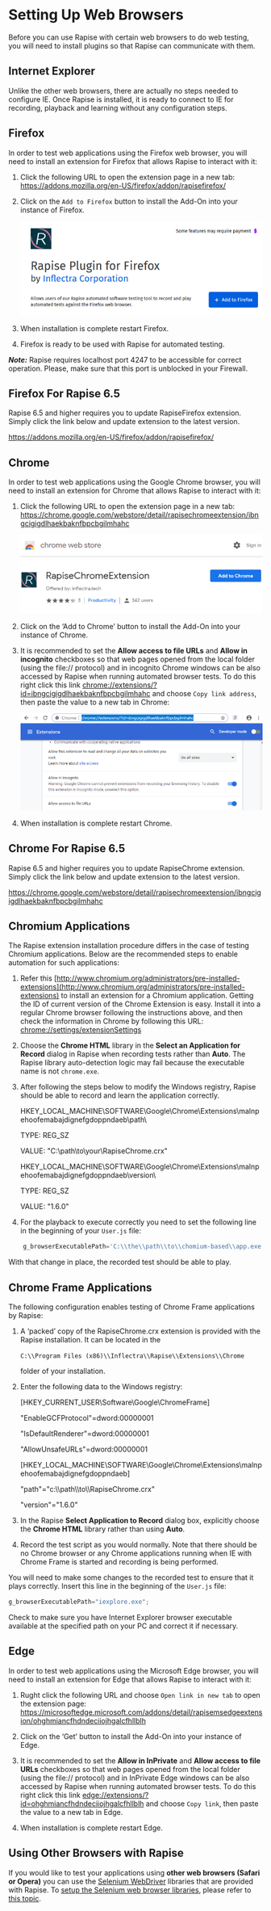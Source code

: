 # Setting Up Web Browsers

Before you can use Rapise with certain web browsers to do web testing, you will need to install plugins so that Rapise can communicate with them.

## Internet Explorer

Unlike the other web browsers, there are actually no steps needed to configure IE. Once Rapise is installed, it is ready to connect to IE for recording, playback and learning without any configuration steps.

## Firefox

In order to test web applications using the Firefox web browser, you will need to install an extension for Firefox that allows Rapise to
interact with it:

1. Click the following URL to open the extension page in a new tab: <a href="https://addons.mozilla.org/en-US/firefox/addon/rapisefirefox/" target="_blank">https://addons.mozilla.org/en-US/firefox/addon/rapisefirefox/</a>

2. Click on the `Add to Firefox` button to install the Add-On into your instance of Firefox.

    ![add to firefox](./img/setting_up_web_browsers2.png)

3. When installation is complete restart Firefox.

4. Firefox is ready to be used with Rapise for automated testing.

***Note:*** Rapise requires localhost port 4247 to be accessible for correct operation. Please, make sure that this port is unblocked in
your Firewall.

## Firefox For Rapise 6.5

Rapise 6.5 and higher requires you to update RapiseFirefox extension. Simply click the link below and update extension to the latest version.

<a href="https://addons.mozilla.org/en-US/firefox/addon/rapisefirefox/" target="_blank">https://addons.mozilla.org/en-US/firefox/addon/rapisefirefox/</a>

## Chrome

In order to test web applications using the Google Chrome browser, you will need to install an extension for Chrome that allows Rapise to
interact with it:

1. Click the following URL to open the extension page in a new tab: <a href="https://chrome.google.com/webstore/detail/rapisechromeextension/ibngcigigdlhaekbaknfbpcbgilmhahc" target="_blank">https://chrome.google.com/webstore/detail/rapisechromeextension/ibngcigigdlhaekbaknfbpcbgilmhahc</a>

    ![add to chrome](./img/setting_up_web_browsers6.png)

2. Click on the ‘Add to Chrome’ button to install the Add-On into your instance of Chrome.

3. It is recommended to set the **Allow access to file URLs** and **Allow in incognito** checkboxes so that web pages opened from the local folder (using the file:// protocol) and in incognito Chrome windows can be also accessed by Rapise when running automated browser tests. To do this right click this link <a href="chrome://extensions/?id=ibngcigigdlhaekbaknfbpcbgilmhahc" target="_blank">chrome://extensions/?id=ibngcigigdlhaekbaknfbpcbgilmhahc</a> and choose `Copy link address`, then paste the value to a new tab in Chrome:
  
    ![checkboxes](./img/setting_up_web_browsers7.png)

4. When installation is complete restart Chrome.

## Chrome For Rapise 6.5

Rapise 6.5 and higher requires you to update RapiseChrome extension. Simply click the link below and update extension to the latest version.

<a href="https://chrome.google.com/webstore/detail/rapisechromeextension/ibngcigigdlhaekbaknfbpcbgilmhahc" target="_blank">https://chrome.google.com/webstore/detail/rapisechromeextension/ibngcigigdlhaekbaknfbpcbgilmhahc</a>

## Chromium Applications

The Rapise extension installation procedure differs in the case of testing Chromium applications. Below are the recommended steps to enable automation for such applications:

1. Refer this [http://www.chromium.org/administrators/pre-installed-extensions](http://www.chromium.org/administrators/pre-installed-extensions) to install an extension for a Chromium application. Getting the ID of current version of the Chrome Extension is easy. Install it into a regular Chrome browser following the instructions above, and then check the information in Chrome by following this URL: [chrome://settings/extensionSettings](chrome://settings/extensionSettings)

2. Choose the **Chrome HTML** library in the **Select an Application for Record** dialog in Rapise when recording tests rather than **Auto**. The Rapise library auto-detection logic may fail because the executable name is not `chrome.exe`.

3. After following the steps below to modify the Windows registry, Rapise should be able to record and learn the application correctly.

    HKEY_LOCAL_MACHINE\SOFTWARE\Google\Chrome\Extensions\malnpehoofemabajdignefgdoppndaeb\path\
    
    TYPE: REG_SZ
    
    VALUE: "C:\path\to\your\RapiseChrome.crx"

    HKEY_LOCAL_MACHINE\SOFTWARE\Google\Chrome\Extensions\malnpehoofemabajdignefgdoppndaeb\version\
    
    TYPE: REG_SZ
    
    VALUE: "1.6.0"

4. For the playback to execute correctly you need to set the following line in the beginning of your `User.js` file:

```javascript
    g_browserExecutablePath='C:\\the\\path\\to\\chomium-based\\app.exe';
```

With that change in place, the recorded test should be able to play.

## Chrome Frame Applications

The following configuration enables testing of Chrome Frame applications by Rapise:

1. A ‘packed’ copy of the RapiseChrome.crx extension is provided with the Rapise installation. It can be located in the 
   
    `C:\\Program Files (x86)\\Inflectra\\Rapise\\Extensions\\Chrome`

    folder of your installation.

1. Enter the following data to the Windows registry:

    [HKEY_CURRENT_USER\Software\Google\ChromeFrame]

    "EnableGCFProtocol"=dword:00000001

    "IsDefaultRenderer"=dword:00000001

    "AllowUnsafeURLs"=dword:00000001

    [HKEY_LOCAL_MACHINE\SOFTWARE\Google\Chrome\Extensions\malnpehoofemabajdignefgdoppndaeb]

    "path"="c:\\\\path\\\\to\\\\RapiseChrome.crx"

    "version"="1.6.0"

2. In the Rapise **Select Application to Record** dialog box, explicitly choose the **Chrome HTML** library rather than using **Auto**.

3. Record the test script as you would normally. Note that there should be no Chrome browser or any Chrome applications running when IE with Chrome Frame is started and recording is being performed.

You will need to make some changes to the recorded test to ensure that it plays correctly. Insert this line in the beginning of the `User.js` file:

```javascript
g_browserExecutablePath="iexplore.exe";
```

Check to make sure you have Internet Explorer browser executable available at the specified path on your PC and correct it if necessary.

## Edge

In order to test web applications using the Microsoft Edge browser, you will need to install an extension for Edge that allows Rapise to
interact with it:

1. Rught click the following URL and choose `Open link in new tab` to open the extension page: <a href="https://microsoftedge.microsoft.com/addons/detail/rapisemsedgeextension/ohghmiancfhdndeciiojhgalcfhllblh" target="_blank">https://microsoftedge.microsoft.com/addons/detail/rapisemsedgeextension/ohghmiancfhdndeciiojhgalcfhllblh</a>

2. Click on the ‘Get’ button to install the Add-On into your instance of Edge.

3. It is recommended to set the **Allow in InPrivate** and **Allow access to file URLs** checkboxes so that web pages opened from the local folder (using the file:// protocol) and in InPrivate Edge windows can be also accessed by Rapise when running automated browser tests. To do this right click this link <a href="edge://extensions/?id=ohghmiancfhdndeciiojhgalcfhllblh" target="_blank">edge://extensions/?id=ohghmiancfhdndeciiojhgalcfhllblh</a> and choose `Copy link`, then paste the value to a new tab in Edge.

4. When installation is complete restart Edge.

## Using Other Browsers with Rapise

If you would like to test your applications using **other web browsers (Safari or Opera)** you can use the [Selenium WebDriver](selenium_webdriver.md) libraries that are provided with Rapise. To [setup the Selenium web browser libraries](setting_up_selenium.md), please refer to [this topic](setting_up_selenium.md).
